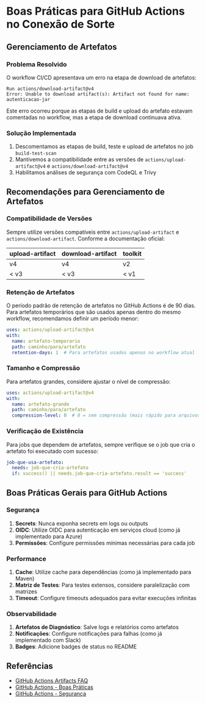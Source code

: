 # Boas Práticas para GitHub Actions no Conexão de Sorte

## Gerenciamento de Artefatos

### Problema Resolvido

O workflow CI/CD apresentava um erro na etapa de download de artefatos:

```
Run actions/download-artifact@v4
Error: Unable to download artifact(s): Artifact not found for name: autenticacao-jar
```

Este erro ocorreu porque as etapas de build e upload do artefato estavam comentadas no workflow, mas a etapa de download continuava ativa.

### Solução Implementada

1. Descomentamos as etapas de build, teste e upload de artefatos no job `build-test-scan`
2. Mantivemos a compatibilidade entre as versões de `actions/upload-artifact@v4` e `actions/download-artifact@v4`
3. Habilitamos análises de segurança com CodeQL e Trivy

## Recomendações para Gerenciamento de Artefatos

### Compatibilidade de Versões

Sempre utilize versões compatíveis entre `actions/upload-artifact` e `actions/download-artifact`. Conforme a documentação oficial:

| upload-artifact | download-artifact | toolkit |
|----------------|-------------------|--------|
| v4             | v4                | v2     |
| < v3           | < v3              | < v1   |

### Retenção de Artefatos

O período padrão de retenção de artefatos no GitHub Actions é de 90 dias. Para artefatos temporários que são usados apenas dentro do mesmo workflow, recomendamos definir um período menor:

```yaml
uses: actions/upload-artifact@v4
with:
  name: artefato-temporario
  path: caminho/para/artefato
  retention-days: 1  # Para artefatos usados apenas no workflow atual
```

### Tamanho e Compressão

Para artefatos grandes, considere ajustar o nível de compressão:

```yaml
uses: actions/upload-artifact@v4
with:
  name: artefato-grande
  path: caminho/para/artefato
  compression-level: 0  # 0 = sem compressão (mais rápido para arquivos grandes)
```

### Verificação de Existência

Para jobs que dependem de artefatos, sempre verifique se o job que cria o artefato foi executado com sucesso:

```yaml
job-que-usa-artefato:
  needs: job-que-cria-artefato
  if: success() || needs.job-que-cria-artefato.result == 'success'
```

## Boas Práticas Gerais para GitHub Actions

### Segurança

1. **Secrets**: Nunca exponha secrets em logs ou outputs
2. **OIDC**: Utilize OIDC para autenticação em serviços cloud (como já implementado para Azure)
3. **Permissões**: Configure permissões mínimas necessárias para cada job

### Performance

1. **Cache**: Utilize cache para dependências (como já implementado para Maven)
2. **Matriz de Testes**: Para testes extensos, considere paralelização com matrizes
3. **Timeout**: Configure timeouts adequados para evitar execuções infinitas

### Observabilidade

1. **Artefatos de Diagnóstico**: Salve logs e relatórios como artefatos
2. **Notificações**: Configure notificações para falhas (como já implementado com Slack)
3. **Badges**: Adicione badges de status no README

## Referências

- [GitHub Actions Artifacts FAQ](https://github.com/actions/toolkit/blob/main/packages/artifact/docs/faq.md)
- [GitHub Actions - Boas Práticas](https://docs.github.com/pt/actions/learn-github-actions/usage-limits-billing-and-administration)
- [GitHub Actions - Segurança](https://docs.github.com/pt/actions/security-guides/security-hardening-for-github-actions)
